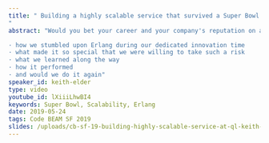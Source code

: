 ```yaml
---
title: " Building a highly scalable service that survived a Super Bowl
"
abstract: "Would you bet your career and your company's reputation on a technology you've never used in front of 110 million people tuned into a Super Bowl commercial? Well, I did. And I was a nervous wreck! We were launching a new product during a commercial at the Super Bowl 302 days away, and I was betting everything on a technology we had never used in production. I spent countless nights wavering back and forth thinking about the millions of dollars and hundreds of thousands of person hours that were on the line. Everything was resting on the shoulders of this one web service that had to handle the excessive load placed upon it when our commercial aired. The technology chosen was Erlang, a mystical, functional, dynamically compiled language that was very foreign to this eight-time Microsoft MVP. This is a story about picking the right tool for the right job, exploring other possibilities, and the difference between playing with technology and putting it into production. As a noted storyteller, I'll take you on the journey of:

· how we stumbled upon Erlang during our dedicated innovation time
· what made it so special that we were willing to take such a risk
· what we learned along the way
· how it performed
· and would we do it again"
speaker_id: keith-elder
type: video
youtube_id: lXiiiLhwBI4
keywords: Super Bowl, Scalability, Erlang
date: 2019-05-24
tags: Code BEAM SF 2019
slides: /uploads/cb-sf-19-building-highly-scalable-service-at-ql-keith-elder-compressed-compressed.pdf
---
```


